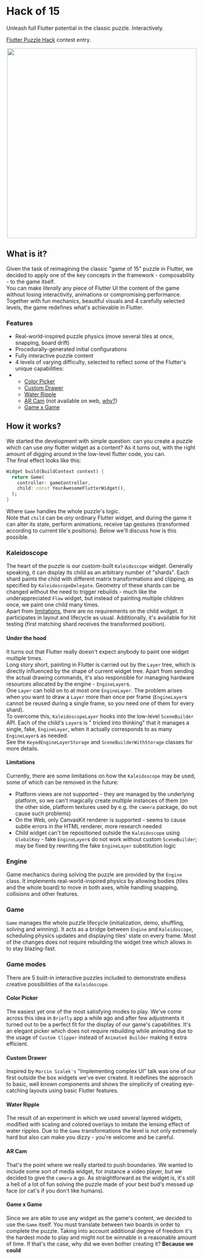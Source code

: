 # Hack of 15

Unleash full Flutter potential in the classic puzzle. Interactively.

[Flutter Puzzle Hack](https://flutterhack.devpost.com) contest entry.

<center>
<img src="video.gif" height="500px"/>
</center>

## What is it?

Given the task of reimagining the classic "game of 15" puzzle in Flutter, we decided to apply one of the key concepts in
the framework - composability - to the game itself.  
You can make *literally* any piece of Flutter UI the content of the game without losing interactivity, animations or
compromising performance. Together with fun mechanics, beautiful visuals and 4 carefully selected levels, the game
redefines what's achievable in Flutter.

### Features

- Real-world-inspired puzzle physics (move several tiles at once, snapping, board drift)
- Procedurally-generated initial configurations
- Fully interactive puzzle content
- 4 levels of varying difficulty, selected to reflect some of the Flutter's unique capabilities:
-
    - [Color Picker](#Color-Picker)
    - [Custom Drawer](#Custom-Drawer)
    - [Water Ripple](#Water-Ripple)
    - [AR Cam](#AR-Cam) (not available on web, [why?](#Limitations))
    - [Game x Game](#Game-x-Game)

## How it works?

We started the development with simple question: can you create a puzzle which can use *any* flutter widget as a
content? As it turns out, with the right amount of digging around in the low-level flutter code, you can.  
The final effect looks like this:

```dart
Widget build(BuildContext context) {
  return Game(
    controller: gameController,
    child: const YourAwesomeFlutterWidget(),
  );
}
```

Where `Game` handles the whole puzzle's logic.  
Note that `child` can be *any* ordinary Flutter widget, and during the game it can alter its state, perform animations,
receive tap gestures (transformed according to current tile's positions). Below we'll discuss how is this possible.

### Kaleidoscope

The heart of the puzzle is our custom-built `Kaleidoscope` widget. Generally speaking, it can display its child as an
arbitrary number of "shards". Each shard paints the child with different matrix transformations and clipping, as
specified by `KaleidoscopeDelegate`. Geometry of these shards can be changed without the need to trigger rebuilds - much
like the underappreciated `Flow` widget, but instead of painting multiple children once, we paint one child many
times.  
Apart from [limitations](#Limitations), there are no requirements on the child widget. It participates in layout and
lifecycle as usual. Additionally, it's available for hit testing (first matching shard receives the transformed
position).

#### Under the hood

It turns out that Flutter really doesn't expect anybody to paint one widget multiple times.  
Long story short, painting in Flutter is carried out by the `Layer` tree, which is directly influenced by the shape of
current widget tree. Apart from sending the actual drawing commands, it's also responsible for managing hardware
resources allocated by the engine - `EngineLayer`s.  
One `Layer` can hold on to at most one `EngineLayer`. The problem arises when you want to draw a `Layer` more than once
per frame (`EngineLayer`s cannot be reused during a single frame, so you need one of them for every shard).  
To overcome this, `KaleidoscopeLayer` hooks into the low-level `SceneBuilder` API. Each of the child's `Layer`s is "
tricked into thinking" that it manages a single, fake, `EngineLayer`, when it actually corresponds to as
many `EngineLayer`s as needed.  
See the `KeyedEngineLayerStorage` and `SceneBuilderWithStorage` classes for more details.

#### Limitations

Currently, there are some limitations on how the `Kaleidoscope` may be used, some of which can be removed in the future:

- Platform views are not supported - they are managed by the underlying platform, so we can't magically create multiple
  instances of them (on the other side, platform textures used by e.g. the `camera` package, do not cause such problems)
- On the Web, only CanvasKit renderer is supported - seems to cause subtle errors in the HTML renderer, more research
  needed
- Child widget can't be repositioned outside the `Kaleidoscope` using `GlobalKey` - fake `EngineLayer`s do not work
  without custom `SceneBuilder`; may be fixed by rewriting the fake `EngineLayer` substitution logic

### Engine

Game mechanics during solving the puzzle are provided by the `Engine` class. It implements real-world-inspired physics
by allowing bodies (tiles and the whole board) to move in both axes, while handling snapping, collisions and other
features.

### Game

`Game` manages the whole puzzle lifecycle (initialization, demo, shuffling, solving and winning). It acts as a bridge
between `Engine` and `Kaleidoscope`, scheduling physics updates and displaying tiles' state on every frame. Most of the
changes does not require rebuilding the widget tree which allows in to stay blazing-fast.

### Game modes

There are 5 built-in interactive puzzles included to demonstrate endless creative possibilities of the `Kaleidoscope`.

#### Color Picker

The easiest yet one of the most satisfying modes to play. We've come across this idea in `Briefly` app a while ago and
after few adjustments it turned out to be a perfect fit for the display of our game's capabilities. It's an elegant
picker which does not require rebuilding while animating due to the usage of `Custom Clipper` instead
of `Animated Builder` making it extra efficient.

#### Custom Drawer

Inspired by `Marcin Szalek's` "Implementing complex UI" talk was one of our first outside the box widgets we've ever
created. It redefines the approach to basic, well known components and shows the simplicity of creating eye-catching
layouts using basic Flutter features.

#### Water Ripple

The result of an experiment in which we used several layered widgets, modified with scaling and colored overlays to
imitate the lensing effect of water ripples. Due to the `Game` transformations the level is not only extremely hard but
also can make you dizzy - you're welcome and be careful.

#### AR Cam

That's the point where we really started to push boundaries. We wanted to include some sort of media widget, for
instance a video player, but we decided to give the `camera` a go. As straightforward as the widget is, it's still a
hell of a lot of fun solving the puzzle made of your best bud's messed up face (or cat's if you don't like humans).

#### Game x Game

Since we are able to use any widget as the game's content, we decided to use the `Game` itself. You must translate
between two boards in order to complete the puzzle. Taking into account additional degree of freedom it's the hardest
mode to play and might not be winnable in a reasonable amount of time. If that's the case, why did we even bother creating
it?  **Because we could**  
